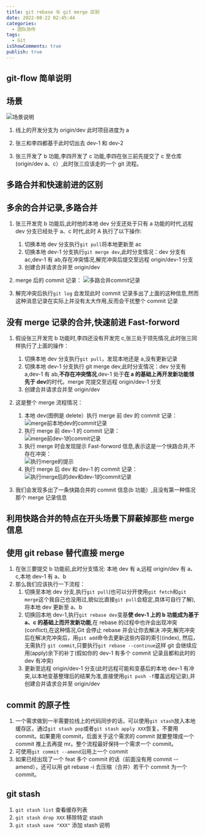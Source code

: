 ```yaml
---
title: git rebase 与 git merge 区别
date: 2022-08-22 02:45:44
categories:
  - 团队协作
tags:
  - Git
isShowComments: true
publish: true
---
```


## git-flow 简单说明

## 场景

![场景说明](https://blog.peigo.top/peigo/2022-05-24-23-43-12.png)

1. 线上的开发分支为 origin/dev 此时项目进度为 a

2. 张三和李四都基于此时切出去 dev-1 和 dev-2

3. 张三开发了 b 功能,李四开发了 c 功能,李四在张三前先提交了 c 至仓库(origin/dev a、c）,此时张三应该走的一个 git 流程。

## 多路合并和快速前进的区别

## 多余的合并记录,多路合并

1. 张三开发完 b 功能后,此时他的本地 dev 分支还处于只有 a 功能的时代,远程 dev 分支已经处于 a、c 时代,此时 A 执行了以下操作:

   1. 切换本地 dev 分支执行`git pull`将本地更新至 ac
   2. 切换本地 dev-1 分支执行`git merge dev`,此时分支情况：dev 分支有 ac,dev-1 有 ab,存在冲突情况,解完冲突后提交至远程 origin/dev-1 分支
   3. 创建合并请求合并至 origin/dev

2. merge 后的 commit 记录： ![多路合并commit记录](https://blog.peigo.top/peigo/2022-05-24-23-42-37.png)

3. 解完冲突后执行`git log` 会发现此时 commit 记录多出了上面的这种信息,然而这种消息记录在实际上并没有太大作用,反而会干扰整个 commit 记录

## 没有 merge 记录的合并,快速前进 Fast-forword

1. 假设张三开发完 b 功能时,李四还没有开发完 c,张三处于领先情况,此时张三同样执行了上面的操作：

   1. 切换本地 dev 分支执行`git pull`，发现本地还是 a,没有更新记录
   2. 切换本地 dev-1 分支执行 git merge dev,此时分支情况：dev 分支有 a,dev-1 有 ab,**不存在冲突情况**,dev-1 处于**在 a 的基础上再开发新功能领先于 dev**的时代。merge 完提交至远程 origin/dev-1 分支
   3. 创建合并请求合并至 origin/dev

2. 这是整个 merge 流程情况：

   1. 本地 dev(图例是 delete）执行 merge 前 dev 的 commit 记录：  
      ![merge前本地dev的commit记录](https://blog.peigo.top/peigo/2022-05-24-23-47-15.png)
   2. 执行 merge 前 dev-1 的 commit 记录：  
      ![merge前dev-1的commit记录](https://blog.peigo.top/peigo/2022-05-24-23-47-46.png)
   3. 执行 merge 时会发现提示 Fast-forword 信息,表示这是一个快路合并,不存在冲突：  
      ![执行merge的提示](https://blog.peigo.top/peigo/2022-05-24-23-48-21.png)
   4. 执行 merge 后 dev 和 dev-1 的 commit 记录：  
      ![执行merge后的dev和dev-1的commit记录](https://blog.peigo.top/peigo/2022-05-24-23-48-39.png)

3. 我们会发现多出了一条快路合并的 commit 信息(b 功能）,且没有第一种情况那个 merge 记录信息

## 利用快路合并的特点在开头场景下屏蔽掉那些 merge 信息

## 使用 git rebase 替代直接 merge

1. 在张三要提交 b 功能前,此时分支情况: 本地 dev 有 a,远程 origin/dev 有 a、c,本地 dev-1 有 a、b
2. 那么我们应该执行一下流程：
   1. 切换至本地 dev 分支,执行`git pull`(也可以分开使用`git fetch`和`git merge`这个我自己也没用过,貌似比直接`git pull`会稳定,具体可自行了解),将本地 dev 更新至 a、b
   2. 切换回本地 dev-1,执行`git rebase dev`变基**使 dev-1 上的 b 功能成为基于 a、c 的基础上而开发新功能**,在 rebase 的过程中也许会出现冲突(conflict),在这种情况,Git 会停止 rebase 并会让你去解决 冲突,解完冲突后在解决完冲突后，用`git add`命令去更新这些内容的索引(index), 然后，无需执行 `git commit`,只要执行`git rebase --continue`这样 git 会继续应用(apply)余下的补丁(假如你的 dev-1 有多个 commit 记录且都和此时的 dev 有冲突)
   3. 更新至远程 origin/dev-1 分支(此时远程可能和变基后的本地 dev-1 有冲突,以本地变基整理后的结果为准,直接使用`git push -f`覆盖远程记录),并创建合并请求合并至 origin/dev

## commit 的原子性

1. 一个需求做到一半需要拉线上的代码同步的话，可以使用`git stash`放入本地缓存区，通过`git stash pop`或者`git stash apply XXX`恢复。不要用 commit。如果要用 commit，后面关于这个需求的 commit 就要整理成一个 commit 推上去再提 mr。整个流程最好保持一个需求一个 commit。
2. 可使用`git commit --amend`沿用上一个 commit
3. 如果已经出现了一个 feat 多个 commit 的话（前面没有用 commit --amend），还可以用 git rebase -i 去压缩（合并）若干个 commit 为一个 commit。

## git stash

1. `git stash list` 查看缓存列表
2. `git stash drop XXX` 移除特定 stash
3. `git stash save "XXX"` 添加 stash 说明
